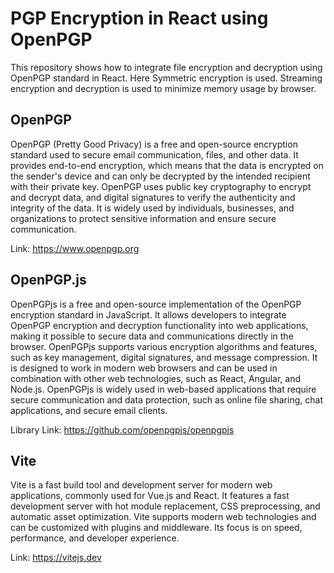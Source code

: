 # PGP Encryption in React using OpenPGP

This repository shows how to integrate file encryption and decryption using OpenPGP standard in React. Here Symmetric encryption is used. Streaming encryption and decryption is used to minimize memory usage by browser. 

## OpenPGP

OpenPGP (Pretty Good Privacy) is a free and open-source encryption standard used to secure email communication, files, and other data. It provides end-to-end encryption, which means that the data is encrypted on the sender's device and can only be decrypted by the intended recipient with their private key. OpenPGP uses public key cryptography to encrypt and decrypt data, and digital signatures to verify the authenticity and integrity of the data. It is widely used by individuals, businesses, and organizations to protect sensitive information and ensure secure communication.

Link: https://www.openpgp.org

## OpenPGP.js

OpenPGPjs is a free and open-source implementation of the OpenPGP encryption standard in JavaScript. It allows developers to integrate OpenPGP encryption and decryption functionality into web applications, making it possible to secure data and communications directly in the browser. OpenPGPjs supports various encryption algorithms and features, such as key management, digital signatures, and message compression. It is designed to work in modern web browsers and can be used in combination with other web technologies, such as React, Angular, and Node.js. OpenPGPjs is widely used in web-based applications that require secure communication and data protection, such as online file sharing, chat applications, and secure email clients.

Library Link: https://github.com/openpgpjs/openpgpjs

## Vite

Vite is a fast build tool and development server for modern web applications, commonly used for Vue.js and React. It features a fast development server with hot module replacement, CSS preprocessing, and automatic asset optimization. Vite supports modern web technologies and can be customized with plugins and middleware. Its focus is on speed, performance, and developer experience.

Link: https://vitejs.dev
